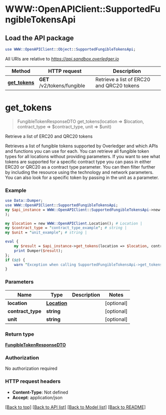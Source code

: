 # WWW::OpenAPIClient::SupportedFungibleTokensApi

## Load the API package
```perl
use WWW::OpenAPIClient::Object::SupportedFungibleTokensApi;
```

All URIs are relative to *https://api.sandbox.overledger.io*

Method | HTTP request | Description
------------- | ------------- | -------------
[**get_tokens**](SupportedFungibleTokensApi.md#get_tokens) | **GET** /v2/tokens/fungible | Retrieve a list of ERC20 and QRC20 tokens


# **get_tokens**
> FungibleTokenResponseDTO get_tokens(location => $location, contract_type => $contract_type, unit => $unit)

Retrieve a list of ERC20 and QRC20 tokens

Retrieves a list of fungible tokens supported by Overledger and which APIs and functions you can use for each. You can retrieve all fungible token types for all locations without providing parameters. If you want to see what tokens are supported for a specific contract type you can pass in either ERC20 or QRC20 as a contract type parameter. You can then filter further by including the resource using the technology and network parameters. You can also look for a specific token by passing in the unit as a parameter.

### Example
```perl
use Data::Dumper;
use WWW::OpenAPIClient::SupportedFungibleTokensApi;
my $api_instance = WWW::OpenAPIClient::SupportedFungibleTokensApi->new(
);

my $location = new WWW::OpenAPIClient.Location(); # Location | 
my $contract_type = "contract_type_example"; # string | 
my $unit = "unit_example"; # string | 

eval {
    my $result = $api_instance->get_tokens(location => $location, contract_type => $contract_type, unit => $unit);
    print Dumper($result);
};
if ($@) {
    warn "Exception when calling SupportedFungibleTokensApi->get_tokens: $@\n";
}
```

### Parameters

Name | Type | Description  | Notes
------------- | ------------- | ------------- | -------------
 **location** | [**Location**](.md)|  | [optional] 
 **contract_type** | **string**|  | [optional] 
 **unit** | **string**|  | [optional] 

### Return type

[**FungibleTokenResponseDTO**](FungibleTokenResponseDTO.md)

### Authorization

No authorization required

### HTTP request headers

 - **Content-Type**: Not defined
 - **Accept**: application/json

[[Back to top]](#) [[Back to API list]](../README.md#documentation-for-api-endpoints) [[Back to Model list]](../README.md#documentation-for-models) [[Back to README]](../README.md)

